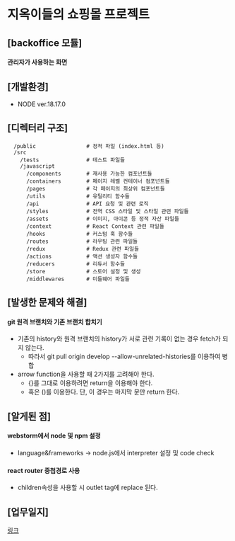 # 지옥이들의 쇼핑몰 프로젝트
## [backoffice 모듈]
#### 관리자가 사용하는 화면

## [개발환경]
- NODE ver.18.17.0

## [디렉터리 구조]
```
  /public                # 정적 파일 (index.html 등)
  /src
    /tests               # 테스트 파일들
    /javascript
      /components        # 재사용 가능한 컴포넌트들
      /containers        # 페이지 레벨 컨테이너 컴포넌트들
      /pages             # 각 페이지의 최상위 컴포넌트들
      /utils             # 유틸리티 함수들
      /api               # API 요청 및 관련 로직
      /styles            # 전역 CSS 스타일 및 스타일 관련 파일들
      /assets            # 이미지, 아이콘 등 정적 자산 파일들
      /context           # React Context 관련 파일들
      /hooks             # 커스텀 훅 함수들
      /routes            # 라우팅 관련 파일들
      /redux             # Redux 관련 파일들
      /actions           # 액션 생성자 함수들
      /reducers          # 리듀서 함수들
      /store             # 스토어 설정 및 생성
      /middlewares       # 미들웨어 파일들
```

## [발생한 문제와 해결]
#### git 원격 브랜치와 기존 브랜치 합치기
- 기존의 history와 원격 브랜치의 history가 서로 관련 기록이 없는 경우 fetch가 되지 않는다.
    - 따라서 git pull origin develop --allow-unrelated-histories를 이용하여 병합
- arrow function을 사용할 때 2가지를 고려해야 한다.
    - {}를 그대로 이용하려면 return을 이용해야 한다.
    - 혹은 ()를 이용한다. 단, 이 경우는 마지막 문만 return 한다.

## [알게된 점]
#### webstorm에서 node 및 npm 설정
- language&frameworks -> node.js에서 interpreter 설정 및 code check
#### react router 중첩경로 사용
- children속성을 사용할 시 outlet tag에 replace 된다.


## [업무일지]
[링크](./readmeDir/meetingLog/README.md)